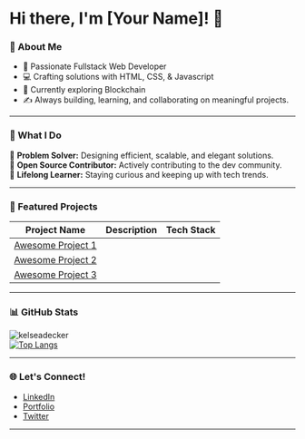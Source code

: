 # Hi there, I'm [Your Name]! 👋  

### 🌟 About Me  
- 🚀 Passionate Fullstack Web Developer
- 💻 Crafting solutions with HTML, CSS, & Javascript
- 🌱 Currently exploring Blockchain 
- ✍️ Always building, learning, and collaborating on meaningful projects.  

---

### 💼 What I Do  
🔹 **Problem Solver:** Designing efficient, scalable, and elegant solutions.  
🔹 **Open Source Contributor:** Actively contributing to the dev community.  
🔹 **Lifelong Learner:** Staying curious and keeping up with tech trends.

---

### 📂 Featured Projects  
| Project Name | Description | Tech Stack |  
| ------------ | ----------- | ---------- |  
| [Awesome Project 1](https://github.com/username/project1)
| [Awesome Project 2](https://github.com/username/project2) 
| [Awesome Project 3](https://github.com/username/project3) 

---

### 📊 GitHub Stats  
![kelseadecker](https://github-readme-stats.vercel.app/api?username=yourusername&show_icons=true&theme=radical)  
[![Top Langs](https://github-readme-stats.vercel.app/api/top-langs/?username=yourusername&layout=compact&theme=radical)](https://github.com/yourusername)

---

### 🌐 Let's Connect!  
- [LinkedIn](https://linkedin.com/in/yourname)  
- [Portfolio](https://yourportfolio.com)  
- [Twitter](https://twitter.com/yourhandle)  

---

 


